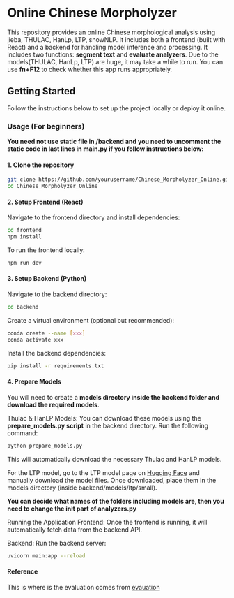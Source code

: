 # Online Chinese Morpholyzer

This repository provides an online Chinese morphological analysis using jieba, THULAC, HanLp, LTP, snowNLP. It includes both a frontend (built with React) and a backend for handling model inference and processing. It includes two functions: **segment text** and **evaluate analyzers**. Due to the models(THULAC, HanLp, LTP) are huge, it may take a while to run. You can use **fn+F12** to check whether this app runs appropriately.

## Getting Started

Follow the instructions below to set up the project locally or deploy it online.

### Usage (For beginners)
**You need not use static file in /backend and you need to uncomment the static code in last lines in main.py if you follow instructions below:**

#### 1. Clone the repository

```bash
git clone https://github.com/yourusername/Chinese_Morpholyzer_Online.git
cd Chinese_Morpholyzer_Online
```

#### 2. Setup Frontend (React)
Navigate to the frontend directory and install dependencies:

```bash
cd frontend
npm install
```
To run the frontend locally:

```bash
npm run dev
```

#### 3. Setup Backend (Python)
Navigate to the backend directory:

```bash
cd backend
```
Create a virtual environment (optional but recommended):

```bash
conda create --name [xxx]
conda activate xxx
```

Install the backend dependencies:

```bash
pip install -r requirements.txt
```

#### 4. Prepare Models
You will need to create a **models directory inside the backend folder and download the required models**.

Thulac & HanLP Models: You can download these models using the **prepare_models.py script** in the backend directory. Run the following command:

```bash
python prepare_models.py
```

This will automatically download the necessary Thulac and HanLP models.

For the LTP model, go to the LTP model page on [Hugging Face](https://huggingface.co/LTP/small/tree/main) and manually download the model files. Once downloaded, place them in the models directory (inside backend/models/ltp/small).

**You can decide what names of the folders including models are, then you need to change the init part of analyzers.py**

Running the Application
Frontend: Once the frontend is running, it will automatically fetch data from the backend API.

Backend: Run the backend server:

```bash
uvicorn main:app --reload
```

#### Reference 
This is where is the evaluation comes from [evauation](https://github.com/ownthink/evaluation/tree/master)

